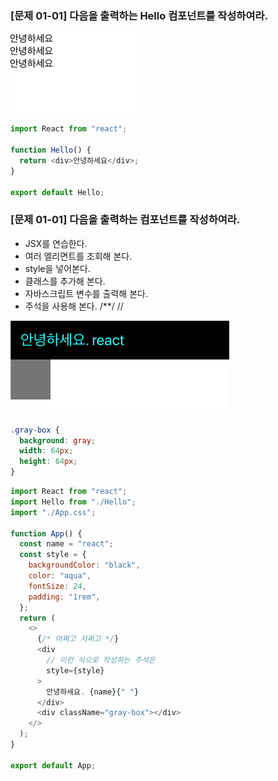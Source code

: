 ### [문제 01-01] 다음을 출력하는 Hello 컴포넌트를 작성하여라.
![](images/01-01.png)

```javascript
import React from "react";

function Hello() {
  return <div>안녕하세요</div>;
}

export default Hello;

```

### [문제 01-01] 다음을 출력하는 컴포넌트를 작성하여라.
- JSX를 연습한다.
- 여러 엘리면트를 조회해 본다.
- style을 넣어본다.
- 클래스를 추가해 본다.
- 자바스크립트 변수를 출력해 본다.
- 주석을 사용해 본다. /**/ //


![](images/01-02.png)
```css
.gray-box {
  background: gray;
  width: 64px;
  height: 64px;
}

```
```javascript
import React from "react";
import Hello from "./Hello";
import "./App.css";

function App() {
  const name = "react";
  const style = {
    backgroundColor: "black",
    color: "aqua",
    fontSize: 24,
    padding: "1rem",
  };
  return (
    <>
      {/* 어쩌고 저쩌고 */}
      <div
        // 이런 식으로 작성하는 주석은
        style={style}
      >
        안녕하세요. {name}{" "}
      </div>
      <div className="gray-box"></div>
    </>
  );
}

export default App;

```